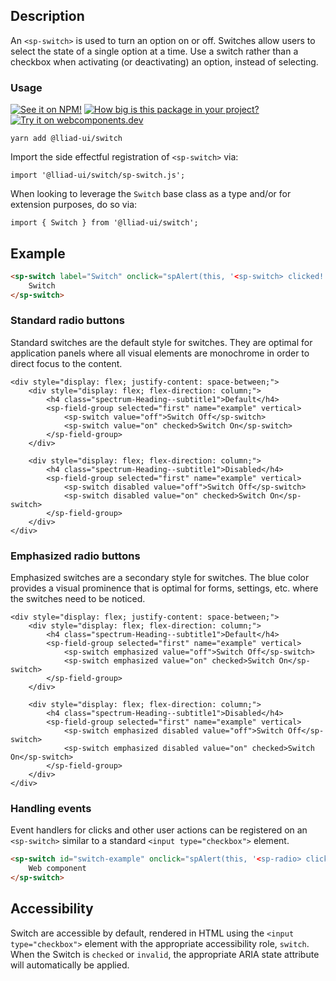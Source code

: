 ## Description

An `<sp-switch>` is used to turn an option on or off. Switches allow users to select the state of a single option at a time. Use a switch rather than a checkbox when activating (or deactivating) an option, instead of selecting.

### Usage

[![See it on NPM!](https://img.shields.io/npm/v/@lliad-ui/switch?style=for-the-badge)](https://www.npmjs.com/package/@lliad-ui/switch)
[![How big is this package in your project?](https://img.shields.io/bundlephobia/minzip/@lliad-ui/switch?style=for-the-badge)](https://bundlephobia.com/result?p=@lliad-ui/switch)
[![Try it on webcomponents.dev](https://img.shields.io/badge/Try%20it%20on-webcomponents.dev-green?style=for-the-badge)](https://webcomponents.dev/edit/collection/fO75441E1Q5ZlI0e9pgq/uXsqJULoUuOtbDgGB4sC/src/index.ts)

```
yarn add @lliad-ui/switch
```

Import the side effectful registration of `<sp-switch>` via:

```
import '@lliad-ui/switch/sp-switch.js';
```

When looking to leverage the `Switch` base class as a type and/or for extension purposes, do so via:

```
import { Switch } from '@lliad-ui/switch';
```

## Example

```html
<sp-switch label="Switch" onclick="spAlert(this, '<sp-switch> clicked!')">
    Switch
</sp-switch>
```

### Standard radio buttons

Standard switches are the default style for switches. They are optimal for
application panels where all visual elements are monochrome in order to direct
focus to the content.

```html-live
<div style="display: flex; justify-content: space-between;">
    <div style="display: flex; flex-direction: column;">
        <h4 class="spectrum-Heading--subtitle1">Default</h4>
        <sp-field-group selected="first" name="example" vertical>
            <sp-switch value="off">Switch Off</sp-switch>
            <sp-switch value="on" checked>Switch On</sp-switch>
        </sp-field-group>
    </div>

    <div style="display: flex; flex-direction: column;">
        <h4 class="spectrum-Heading--subtitle1">Disabled</h4>
        <sp-field-group selected="first" name="example" vertical>
            <sp-switch disabled value="off">Switch Off</sp-switch>
            <sp-switch disabled value="on" checked>Switch On</sp-switch>
        </sp-field-group>
    </div>
</div>
```

### Emphasized radio buttons

Emphasized switches are a secondary style for switches. The blue color provides a
visual prominence that is optimal for forms, settings, etc. where the switches
need to be noticed.

```html-live
<div style="display: flex; justify-content: space-between;">
    <div style="display: flex; flex-direction: column;">
        <h4 class="spectrum-Heading--subtitle1">Default</h4>
        <sp-field-group selected="first" name="example" vertical>
            <sp-switch emphasized value="off">Switch Off</sp-switch>
            <sp-switch emphasized value="on" checked>Switch On</sp-switch>
        </sp-field-group>
    </div>

    <div style="display: flex; flex-direction: column;">
        <h4 class="spectrum-Heading--subtitle1">Disabled</h4>
        <sp-field-group selected="first" name="example" vertical>
            <sp-switch emphasized disabled value="off">Switch Off</sp-switch>
            <sp-switch emphasized disabled value="on" checked>Switch On</sp-switch>
        </sp-field-group>
    </div>
</div>
```

### Handling events

Event handlers for clicks and other user actions can be registered on an `<sp-switch>` similar to a standard `<input type="checkbox">` element.

```html
<sp-switch id="switch-example" onclick="spAlert(this, '<sp-radio> clicked!')">
    Web component
</sp-switch>
```

## Accessibility

Switch are accessible by default, rendered in HTML using the `<input type="checkbox">` element with the appropriate accessibility role, `switch`. When the Switch is `checked` or `invalid`, the appropriate ARIA state attribute will automatically be applied.
